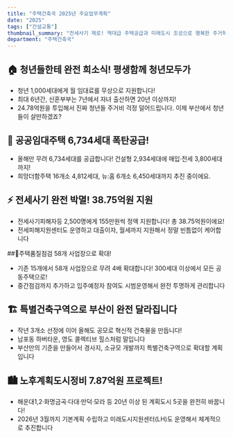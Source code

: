 ```yaml
---
title: "주택건축국 2025년 주요업무계획"
date: "2025"
tags: ["건설교통"]
thumbnail_summary: "전세사기 제로! 역대급 주택공급과 미래도시 조성으로 행복한 주거혁신"
department: "주택건축국"
---
```


## 🏠 청년들한테 완전 희소식! 평생함께 청년모두가
- 청년 1,000세대에게 월 임대료를 무상으로 지원합니다!
- 최대 6년간, 신혼부부는 7년에서 자녀 출산하면 20년 이상까지!
- 24.78억원을 투입해서 진짜 청년들 주거비 걱정 덜어드립니다. 이제 부산에서 청년들이 살만하겠죠?

## 🎯 공공임대주택 6,734세대 폭탄공급!
- 올해만 무려 6,734세대를 공급합니다! 건설형 2,934세대에 매입·전세 3,800세대까지!
- 희망더함주택 16개소 4,812세대, 뉴:홈 6개소 6,450세대까지 추진 중이에요.

## ⚡ 전세사기 완전 박멸! 38.75억원 지원
- 전세사기피해자등 2,500명에게 155만원씩 정액 지원합니다! 총 38.75억원이에요!
- 전세피해지원센터도 운영하고 대출이자, 월세까지 지원해서 정말 빈틈없이 케어합니다

##🌟주택품질점검 58개 사업장으로 확대!
- 기존 15개에서 58개 사업장으로 무려 4배 확대합니다! 300세대 이상에서 모든 공동주택으로!
- 중간점검까지 추가하고 입주예정자 참여도 시범운영해서 완전 투명하게 관리합니다

## 🏗️ 특별건축구역으로 부산이 완전 달라집니다
- 작년 3개소 선정에 이어 올해도 공모로 혁신적 건축물을 만듭니다! 
- 남포동 하버타운, 영도 콜렉티브 힐스처럼 말입니다
- 부산만의 기준을 만들어서 경사지, 소규모 개발까지 특별건축구역으로 확대할 계획입니다

## 🏙️ 노후계획도시정비 7.87억원 프로젝트!
- 해운대1,2·화명금곡·다대·만덕·모라 등 20년 이상 된 계획도시 5곳을 완전히 바꿉니다!
- 2026년 3월까지 기본계획 수립하고 미래도시지원센터(LH)도 운영해서 체계적으로 추진합니다